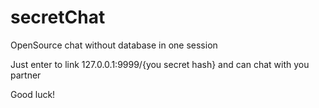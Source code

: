 # secretChat
OpenSource chat without database in one session

Just enter to link 127.0.0.1:9999/{you secret hash} and can chat with you partner

Good luck!
